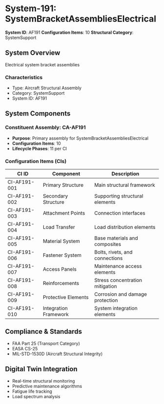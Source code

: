 # System-191: SystemBracketAssembliesElectrical

**System ID**: AF191
**Configuration Items**: 10
**Structural Category**: SystemSupport

## System Overview

Electrical system bracket assemblies

### Characteristics
- Type: Aircraft Structural Assembly
- Category: SystemSupport
- System ID: AF191

## System Components

### Constituent Assembly: CA-AF191
- **Purpose**: Primary assembly for SystemBracketAssembliesElectrical
- **Configuration Items**: 10
- **Lifecycle Phases**: 11 per CI

### Configuration Items (CIs)

| CI ID | Component | Description |
|-------|-----------|-------------|
| CI-AF191-001 | Primary Structure | Main structural framework |
| CI-AF191-002 | Secondary Structure | Supporting structural elements |
| CI-AF191-003 | Attachment Points | Connection interfaces |
| CI-AF191-004 | Load Transfer | Load distribution elements |
| CI-AF191-005 | Material System | Base materials and composites |
| CI-AF191-006 | Fastener System | Bolts, rivets, and connections |
| CI-AF191-007 | Access Panels | Maintenance access elements |
| CI-AF191-008 | Reinforcements | Stress concentration mitigation |
| CI-AF191-009 | Protective Elements | Corrosion and damage protection |
| CI-AF191-010 | Integration Framework | System integration elements |

## Compliance & Standards
- FAA Part 25 (Transport Category)
- EASA CS-25
- MIL-STD-1530D (Aircraft Structural Integrity)

## Digital Twin Integration
- Real-time structural monitoring
- Predictive maintenance algorithms
- Fatigue life tracking
- Load spectrum analysis
